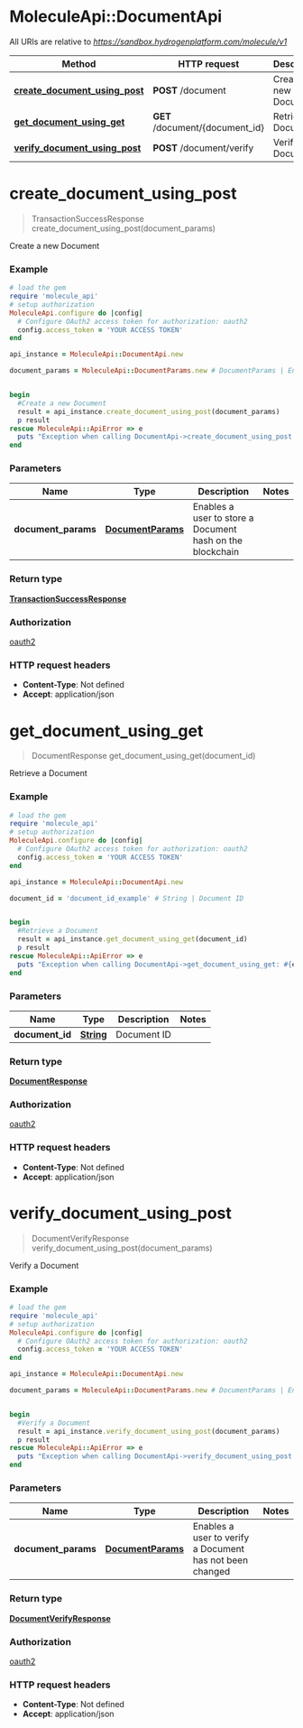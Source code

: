 # MoleculeApi::DocumentApi

All URIs are relative to *https://sandbox.hydrogenplatform.com/molecule/v1*

Method | HTTP request | Description
------------- | ------------- | -------------
[**create_document_using_post**](DocumentApi.md#create_document_using_post) | **POST** /document | Create a new Document
[**get_document_using_get**](DocumentApi.md#get_document_using_get) | **GET** /document/{document_id} | Retrieve a Document
[**verify_document_using_post**](DocumentApi.md#verify_document_using_post) | **POST** /document/verify | Verify a Document


# **create_document_using_post**
> TransactionSuccessResponse create_document_using_post(document_params)

Create a new Document

### Example
```ruby
# load the gem
require 'molecule_api'
# setup authorization
MoleculeApi.configure do |config|
  # Configure OAuth2 access token for authorization: oauth2
  config.access_token = 'YOUR ACCESS TOKEN'
end

api_instance = MoleculeApi::DocumentApi.new

document_params = MoleculeApi::DocumentParams.new # DocumentParams | Enables a user to store a Document hash on the blockchain


begin
  #Create a new Document
  result = api_instance.create_document_using_post(document_params)
  p result
rescue MoleculeApi::ApiError => e
  puts "Exception when calling DocumentApi->create_document_using_post: #{e}"
end
```

### Parameters

Name | Type | Description  | Notes
------------- | ------------- | ------------- | -------------
 **document_params** | [**DocumentParams**](DocumentParams.md)| Enables a user to store a Document hash on the blockchain | 

### Return type

[**TransactionSuccessResponse**](TransactionSuccessResponse.md)

### Authorization

[oauth2](../README.md#oauth2)

### HTTP request headers

 - **Content-Type**: Not defined
 - **Accept**: application/json



# **get_document_using_get**
> DocumentResponse get_document_using_get(document_id)

Retrieve a Document

### Example
```ruby
# load the gem
require 'molecule_api'
# setup authorization
MoleculeApi.configure do |config|
  # Configure OAuth2 access token for authorization: oauth2
  config.access_token = 'YOUR ACCESS TOKEN'
end

api_instance = MoleculeApi::DocumentApi.new

document_id = 'document_id_example' # String | Document ID


begin
  #Retrieve a Document
  result = api_instance.get_document_using_get(document_id)
  p result
rescue MoleculeApi::ApiError => e
  puts "Exception when calling DocumentApi->get_document_using_get: #{e}"
end
```

### Parameters

Name | Type | Description  | Notes
------------- | ------------- | ------------- | -------------
 **document_id** | [**String**](.md)| Document ID | 

### Return type

[**DocumentResponse**](DocumentResponse.md)

### Authorization

[oauth2](../README.md#oauth2)

### HTTP request headers

 - **Content-Type**: Not defined
 - **Accept**: application/json



# **verify_document_using_post**
> DocumentVerifyResponse verify_document_using_post(document_params)

Verify a Document

### Example
```ruby
# load the gem
require 'molecule_api'
# setup authorization
MoleculeApi.configure do |config|
  # Configure OAuth2 access token for authorization: oauth2
  config.access_token = 'YOUR ACCESS TOKEN'
end

api_instance = MoleculeApi::DocumentApi.new

document_params = MoleculeApi::DocumentParams.new # DocumentParams | Enables a user to verify a Document has not been changed


begin
  #Verify a Document
  result = api_instance.verify_document_using_post(document_params)
  p result
rescue MoleculeApi::ApiError => e
  puts "Exception when calling DocumentApi->verify_document_using_post: #{e}"
end
```

### Parameters

Name | Type | Description  | Notes
------------- | ------------- | ------------- | -------------
 **document_params** | [**DocumentParams**](DocumentParams.md)| Enables a user to verify a Document has not been changed | 

### Return type

[**DocumentVerifyResponse**](DocumentVerifyResponse.md)

### Authorization

[oauth2](../README.md#oauth2)

### HTTP request headers

 - **Content-Type**: Not defined
 - **Accept**: application/json



